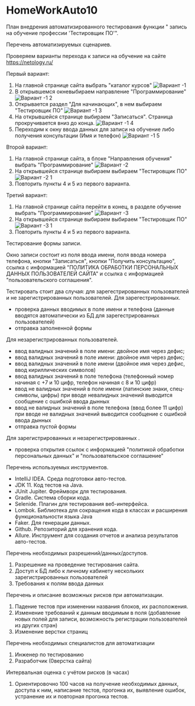 # HomeWorkAuto10
План внедрения автоматизированного тестирования функции " запись на обучение профессии 'Тестировщик ПО'".

Перечень автоматизируемых сценариев.

Проверяем варианты перехода к записи на обучение на сайте https://netology.ru/

Первый вариант:
1. На главной странице сайта выбрать "каталог курсов"
![Вариант -1](https://user-images.githubusercontent.com/99951257/188866558-f388ad3f-85be-4f7d-9dd8-808bb9adeea1.jpg)
2. В открывшемся окневыбираем направление "Программирование"
![Вариант -1 2](https://user-images.githubusercontent.com/99951257/188866777-6875a22e-cc80-48b8-9563-487c903aab99.jpg)
3. Открывается раздел "Для начинающих", в нем выбираем "Тестировщик ПО"
![Вариант -1 3](https://user-images.githubusercontent.com/99951257/188866833-eb055fcc-4829-4867-9cd9-8e7465123443.jpg)
4. На открывшейся странице выбираем "Записаться". Страница прокручивается вниз до конца.
![Вариант -1 4](https://user-images.githubusercontent.com/99951257/188866844-33c5d2c4-5883-4cd8-8ba1-832321edc3fc.jpg)
5. Переходим к окну ввода данных для записи на обучение либо получения консультации (Имя и телефон)
![Вариант -1 5](https://user-images.githubusercontent.com/99951257/188866859-5a40585f-0990-4bec-9c3e-3e5be3ea8ea2.jpg)

Второй вариант:
1. На главной странице сайта, в блоке "Направления обучения" выбрать "Программирование"
![Вариант -2](https://user-images.githubusercontent.com/99951257/188866889-54acaa8e-8981-472b-bac6-ce5cb52e271c.jpg)
2. На открывшейся странице выбираем выбираем "Тестировщик ПО"
![Вариант -2 1](https://user-images.githubusercontent.com/99951257/188866905-57d2ad1f-0aa8-403d-9eac-557e30033aa5.jpg)
4. Повторить пункты 4 и 5 из первого варианта.

Третий вариант:
1. На главной странице сайта перейти в конец, в разделе обучение выбрать "Программирование"
![Вариант -3](https://user-images.githubusercontent.com/99951257/188866933-eeb84b5c-8209-4552-9413-f51e5ddc542c.jpg)
2. На открывшейся странице выбираем выбираем "Тестировщик ПО"
![Вариант -3 1](https://user-images.githubusercontent.com/99951257/188866951-6b38c4c2-70f6-43f8-9f7e-7597e7b66e54.jpg)
4. Повторить пункты 4 и 5 из первого варианта.

Тестирование формы записи.

Окно записи состоит из поля ввода имени, поля ввода номера телефона, кнопки "Записаться", 
кнопки "Получить консультацию", ссылка с информацией "ПОЛИТИКА ОБРАБОТКИ ПЕРСОНАЛЬНЫХ ДАННЫХ ПОЛЬЗОВАТЕЛЕЙ САЙТА" 
и ссылка с информацией "пользовательского соглашения".

Тестировать стоит два случая: для зарегестрированных пользователей и не зарегистрированных пользователей.
Для зарегестрированных.
- проверка данных вводимых в поле имени и телефона (данные вводятся автоматически из БД для зарегестрированных пользователей)
- отправка заполненной формы

Для незарегистрированных  пользователей.
- ввод валидных значений в поле имени: двойное имя через дефис;
- ввод валидных значений в поле имени: двойное имя через дефис;
- ввод валидных значений в поле имени (двойное имя через дефис, ввод кириллических  символов)
- ввод валидных значений в поле телефона (телефонный номер начиная с +7 и 10 цифр, телефон начиная с 8 и 10 цифр)
- ввод не валидных  значений в поле имени (латинские знаки, спец-символы, цифры) при вводе невалидных значений выводится сообщение с ошибкой ввода дынных
- ввод не валидных  значений в поле телефона (ввод более 11 цифр) при вводе не валидных  значений выводится сообщение с ошибкой ввода дынных
- отправка пустой формы

Для зарегистрированных  и незарегистрированных .
- проверка открытия ссылок с информацией "политикой обработки персональных данных" и "пользовательское соглашение"

Перечень используемых инструментов.
- IntelliJ IDEA. Среда подготовки авто-тестов.
- JDK 11. Код тестов на Java.
- JUnit Jupiter. Фреймворк для тестирования.
- Gradle. Система сборки кода.
- Selenide. Плагин для тестирования веб-интерфейса.
- Lombok. Библиотека для сокращения кода в классах и расширения функциональности языка Java
- Faker. Для генерации данных.
- Github. Репозиторий для хранения кода.
- Allure. Инструмент для создания отчетов и анализа результатов авто-тестов.

Перечень необходимых разрешений/данных/доступов.
1. Разрешение на проведение тестирования сайта.
2. Доступ к БД либо к личному кабинету нескольких зарегистрированных пользователей
3. Требования к полям ввода данных 

Перечень и описание возможных рисков при автоматизации.
1. Падение тестов при изменении названия блоков, их расположения.
2. Изменение требований к данным вводимым в поля (добавление новых полей для записи, возможность регистрации пользователей из других стран)
3. Изменение верстки страниц

Перечень необходимых специалистов для автоматизации
1. Инженер по тестированию
2. Разработчик (0верстка сайта)

Интервальная оценка с учётом рисков (в часах)
1. Ориентировочно 100 часов на получение необходимых данных, доступа к ним, написание тестов, прогонка их, выявление ошибок, устранение их и повторная прогонка тестов.






